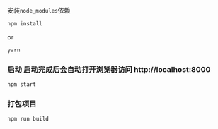 安装`node_modules`依赖

```bash
npm install
```
or

```bash
yarn
```

### 启动 启动完成后会自动打开浏览器访问 http://localhost:8000

```bash
npm start
```
### 打包项目

```bash
npm run build
```